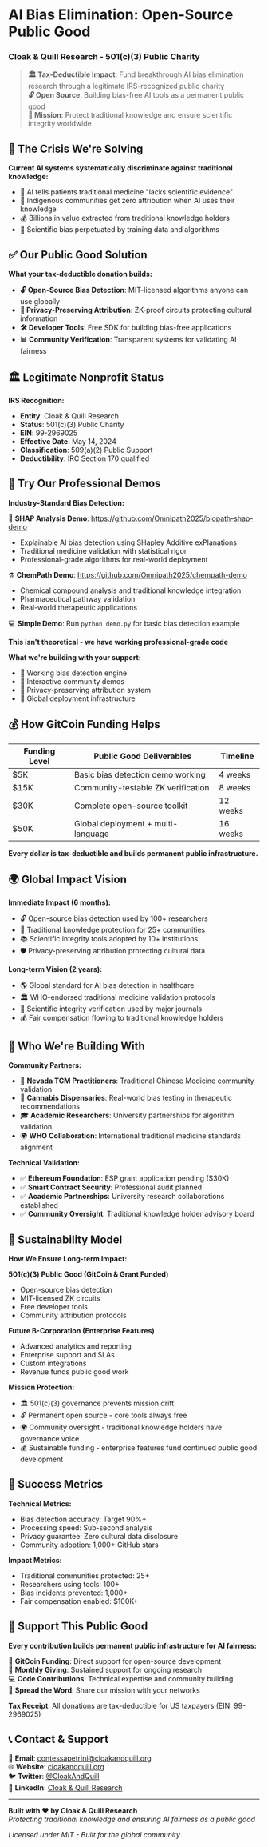 # AI Bias Elimination: Open-Source Public Good
### Cloak & Quill Research - 501(c)(3) Public Charity

> **🏛️ Tax-Deductible Impact**: Fund breakthrough AI bias elimination research through a legitimate IRS-recognized public charity  
> **🔓 Open Source**: Building bias-free AI tools as a permanent public good  
> **🎯 Mission**: Protect traditional knowledge and ensure scientific integrity worldwide  

## 🚨 The Crisis We're Solving

**Current AI systems systematically discriminate against traditional knowledge:**
- 🏥 AI tells patients traditional medicine "lacks scientific evidence" 
- 🌿 Indigenous communities get zero attribution when AI uses their knowledge
- 💰 Billions in value extracted from traditional knowledge holders
- 🔬 Scientific bias perpetuated by training data and algorithms

## ✅ Our Public Good Solution

**What your tax-deductible donation builds:**
- **🔓 Open-Source Bias Detection**: MIT-licensed algorithms anyone can use globally
- **🔐 Privacy-Preserving Attribution**: ZK-proof circuits protecting cultural information
- **🛠️ Developer Tools**: Free SDK for building bias-free applications
- **📊 Community Verification**: Transparent systems for validating AI fairness
## 🏛️ Legitimate Nonprofit Status

**IRS Recognition:**
- **Entity**: Cloak & Quill Research
- **Status**: 501(c)(3) Public Charity  
- **EIN**: 99-2969025
- **Effective Date**: May 14, 2024
- **Classification**: 509(a)(2) Public Support
- **Deductibility**: IRC Section 170 qualified

## 🔧 Try Our Professional Demos

**Industry-Standard Bias Detection:**

🔬 **SHAP Analysis Demo**: https://github.com/Omnipath2025/biopath-shap-demo
- Explainable AI bias detection using SHapley Additive exPlanations
- Traditional medicine validation with statistical rigor
- Professional-grade algorithms for real-world deployment

⚗️ **ChemPath Demo**: https://github.com/Omnipath2025/chempath-demo  
- Chemical compound analysis and traditional knowledge integration
- Pharmaceutical pathway validation
- Real-world therapeutic applications

💻 **Simple Demo**: Run `python demo.py` for basic bias detection example

**This isn't theoretical - we have working professional-grade code**


**What we're building with your support:**
- 🚧 Working bias detection engine
- 🚧 Interactive community demos
- 🚧 Privacy-preserving attribution system
- 🚧 Global deployment infrastructure

## 💰 How GitCoin Funding Helps

| Funding Level | Public Good Deliverables | Timeline |
|---------------|--------------------------|----------|
| $5K | Basic bias detection demo working | 4 weeks |
| $15K | Community-testable ZK verification | 8 weeks |
| $30K | Complete open-source toolkit | 12 weeks |
| $50K | Global deployment + multi-language | 16 weeks |

**Every dollar is tax-deductible and builds permanent public infrastructure.**
## 🌍 Global Impact Vision

**Immediate Impact (6 months):**
- 🔓 Open-source bias detection used by 100+ researchers
- 🌿 Traditional knowledge protection for 25+ communities  
- 📚 Scientific integrity tools adopted by 10+ institutions
- 🛡️ Privacy-preserving attribution protecting cultural data

**Long-term Vision (2 years):**
- 🌎 Global standard for AI bias detection in healthcare
- 🏛️ WHO-endorsed traditional medicine validation protocols
- 🔬 Scientific integrity verification used by major journals
- 💰 Fair compensation flowing to traditional knowledge holders

## 🤝 Who We're Building With

**Community Partners:**
- 🏥 **Nevada TCM Practitioners**: Traditional Chinese Medicine community validation
- 🌿 **Cannabis Dispensaries**: Real-world bias testing in therapeutic recommendations  
- 🎓 **Academic Researchers**: University partnerships for algorithm validation
- 🌍 **WHO Collaboration**: International traditional medicine standards alignment

**Technical Validation:**
- ✅ **Ethereum Foundation**: ESP grant application pending ($30K)
- ✅ **Smart Contract Security**: Professional audit planned
- ✅ **Academic Partnerships**: University research collaborations established
- ✅ **Community Oversight**: Traditional knowledge holder advisory board

## 🚀 Sustainability Model

**How We Ensure Long-term Impact:**

**501(c)(3) Public Good (GitCoin & Grant Funded)**
- Open-source bias detection
- MIT-licensed ZK circuits
- Free developer tools
- Community attribution protocols

**Future B-Corporation (Enterprise Features)**
- Advanced analytics and reporting
- Enterprise support and SLAs
- Custom integrations
- Revenue funds public good work

**Mission Protection:**
- 🏛️ 501(c)(3) governance prevents mission drift
- 🔓 Permanent open source - core tools always free
- 🌍 Community oversight - traditional knowledge holders have governance voice
- 💰 Sustainable funding - enterprise features fund continued public good development
## 🎯 Success Metrics

**Technical Metrics:**
- Bias detection accuracy: Target 90%+ 
- Processing speed: Sub-second analysis
- Privacy guarantee: Zero cultural data disclosure
- Community adoption: 1,000+ GitHub stars

**Impact Metrics:**
- Traditional communities protected: 25+
- Researchers using tools: 100+
- Bias incidents prevented: 1,000+
- Fair compensation enabled: $100K+

## 💝 Support This Public Good

**Every contribution builds permanent public infrastructure for AI fairness:**

🎯 **GitCoin Funding**: Direct support for open-source development  
🔄 **Monthly Giving**: Sustained support for ongoing research  
💻 **Code Contributions**: Technical expertise and community building  
📢 **Spread the Word**: Share our mission with your networks  

**Tax Receipt**: All donations are tax-deductible for US taxpayers (EIN: 99-2969025)

## 📞 Contact & Support

📧 **Email**: contessapetrini@cloakandquill.org  
🌐 **Website**: [cloakandquill.org](https://cloakandquill.org)  
🐦 **Twitter**: [@CloakAndQuill](https://twitter.com/CloakQuillOrg)  
💼 **LinkedIn**: [Cloak & Quill Research](https://linkedin.com/company/cloak-and-quill-research)

---

**Built with ❤️ by Cloak & Quill Research**  
*Protecting traditional knowledge and ensuring AI fairness as a public good*

*Licensed under MIT - Built for the global community*
